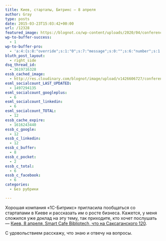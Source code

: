 ```yaml
---
title: Киев, стартапы, Битрикс — 8 апреля
author: Gray
type: posts
date: 2015-03-23T15:03:42+00:00
url: /12328
featured_image: https://blognot.co/wp-content/uploads/2020/04/conference-announce_k7a95q.jpg
wp-to-buffer-success:
  - 1
wp-to-buffer-pro:
  - 'a:4:{s:8:"override";s:1:"0";s:7:"message";s:0:"";s:6:"number";s:1:"1";s:16:"alternateMessage";s:0:"";}'
bluth_post_layout:
  - right_side
dsq_thread_id:
  - 3619716328
essb_cached_image:
  - http://res.cloudinary.com/blognot/image/upload/v1426606727/conference-announce_k7a95q.jpg
esml_socialcount_LAST_UPDATED:
  - 1497294135
esml_socialcount_googleplus:
  - 6
esml_socialcount_linkedin:
  - 6
esml_socialcount_TOTAL:
  - 12
essb_cache_expire:
  - 1616243440
essb_c_google:
  - 12
essb_c_linkedin:
  - 12
essb_c_buffer:
  - 8
essb_c_pocket:
  - 2
essb_c_total:
  - 6
essb_c_facebook:
  - 6
categories:
  - Без рубрики

---
```








Хорошая компания &#171;1С-Битрикс&#187; пригласила пообщаться со стартапами в Киеве и рассказать им о росте бизнеса. Кажется, у меня сложился уже доклад на эту тему, так приходите, кто хочет послушать — <a href="https://www.bitrix24.ua/events/breakfast_startup.php" target="_blank">Киев, 8 апреля, Smart Cafe Bibliotech, что на Саксаганского 120</a>.

С удовольствием расскажу, что знаю и отвечу на вопросы.